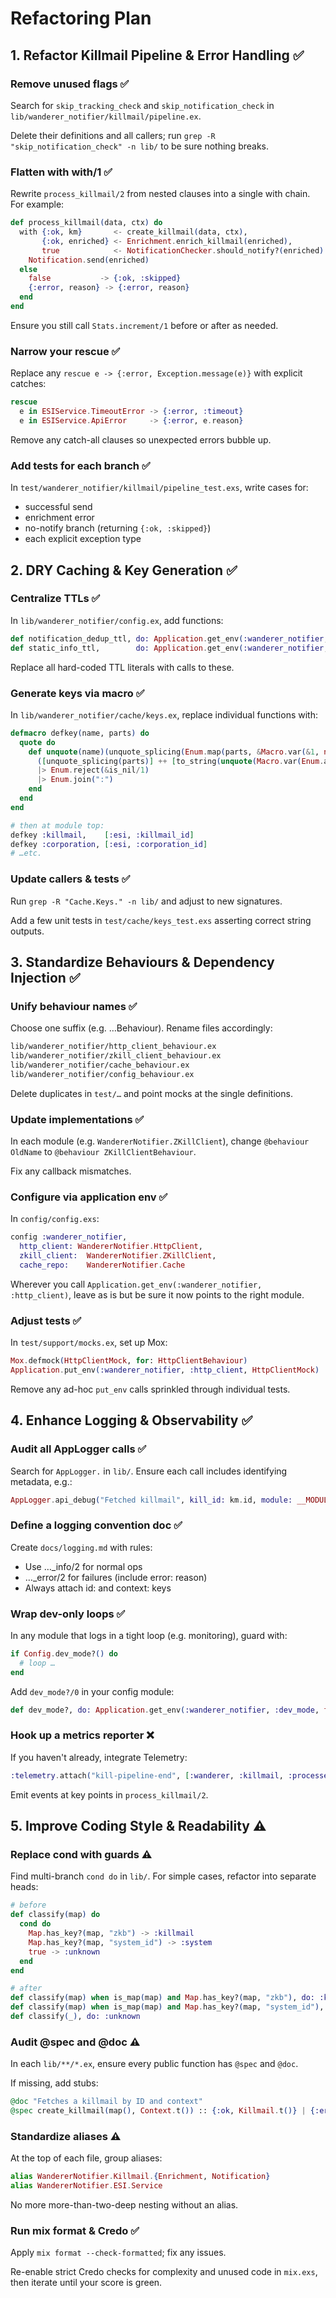 # Refactoring Plan

## 1. Refactor Killmail Pipeline & Error Handling ✅

### Remove unused flags ✅

Search for `skip_tracking_check` and `skip_notification_check` in `lib/wanderer_notifier/killmail/pipeline.ex`.

Delete their definitions and all callers; run `grep -R "skip_notification_check" -n lib/` to be sure nothing breaks.

### Flatten with with/1 ✅

Rewrite `process_killmail/2` from nested clauses into a single with chain. For example:

```elixir
def process_killmail(data, ctx) do
  with {:ok, km}       <- create_killmail(data, ctx),
       {:ok, enriched} <- Enrichment.enrich_killmail(enriched),
       true            <- NotificationChecker.should_notify?(enriched) do
    Notification.send(enriched)
  else
    false           -> {:ok, :skipped}
    {:error, reason} -> {:error, reason}
  end
end
```

Ensure you still call `Stats.increment/1` before or after as needed.

### Narrow your rescue ✅

Replace any `rescue e -> {:error, Exception.message(e)}` with explicit catches:

```elixir
rescue
  e in ESIService.TimeoutError -> {:error, :timeout}
  e in ESIService.ApiError     -> {:error, e.reason}
```

Remove any catch-all clauses so unexpected errors bubble up.

### Add tests for each branch ✅

In `test/wanderer_notifier/killmail/pipeline_test.exs`, write cases for:

- successful send
- enrichment error
- no-notify branch (returning `{:ok, :skipped}`)
- each explicit exception type

## 2. DRY Caching & Key Generation ✅

### Centralize TTLs ✅

In `lib/wanderer_notifier/config.ex`, add functions:

```elixir
def notification_dedup_ttl, do: Application.get_env(:wanderer_notifier, :dedup_ttl, 60)
def static_info_ttl,        do: Application.get_env(:wanderer_notifier, :static_info_ttl, 3600)
```

Replace all hard-coded TTL literals with calls to these.

### Generate keys via macro ✅

In `lib/wanderer_notifier/cache/keys.ex`, replace individual functions with:

```elixir
defmacro defkey(name, parts) do
  quote do
    def unquote(name)(unquote_splicing(Enum.map(parts, &Macro.var(&1, nil))), extra \\ nil) do
      ([unquote_splicing(parts)] ++ [to_string(unquote(Macro.var(Enum.at(parts, -1), nil))), extra])
      |> Enum.reject(&is_nil/1)
      |> Enum.join(":")
    end
  end
end

# then at module top:
defkey :killmail,    [:esi, :killmail_id]
defkey :corporation, [:esi, :corporation_id]
# …etc.
```

### Update callers & tests ✅

Run `grep -R "Cache.Keys." -n lib/` and adjust to new signatures.

Add a few unit tests in `test/cache/keys_test.exs` asserting correct string outputs.

## 3. Standardize Behaviours & Dependency Injection ✅

### Unify behaviour names ✅

Choose one suffix (e.g. …Behaviour). Rename files accordingly:

```bash
lib/wanderer_notifier/http_client_behaviour.ex
lib/wanderer_notifier/zkill_client_behaviour.ex
lib/wanderer_notifier/cache_behaviour.ex
lib/wanderer_notifier/config_behaviour.ex
```

Delete duplicates in `test/…` and point mocks at the single definitions.

### Update implementations ✅

In each module (e.g. `WandererNotifier.ZKillClient`), change `@behaviour OldName` to `@behaviour ZKillClientBehaviour`.

Fix any callback mismatches.

### Configure via application env ✅

In `config/config.exs`:

```elixir
config :wanderer_notifier,
  http_client: WandererNotifier.HttpClient,
  zkill_client:  WandererNotifier.ZKillClient,
  cache_repo:    WandererNotifier.Cache
```

Wherever you call `Application.get_env(:wanderer_notifier, :http_client)`, leave as is but be sure it now points to the right module.

### Adjust tests ✅

In `test/support/mocks.ex`, set up Mox:

```elixir
Mox.defmock(HttpClientMock, for: HttpClientBehaviour)
Application.put_env(:wanderer_notifier, :http_client, HttpClientMock)
```

Remove any ad-hoc `put_env` calls sprinkled through individual tests.

## 4. Enhance Logging & Observability ✅

### Audit all AppLogger calls ✅

Search for `AppLogger.` in `lib/`. Ensure each call includes identifying metadata, e.g.:

```elixir
AppLogger.api_debug("Fetched killmail", kill_id: km.id, module: __MODULE__)
```

### Define a logging convention doc ✅

Create `docs/logging.md` with rules:

- Use …\_info/2 for normal ops
- …\_error/2 for failures (include error: reason)
- Always attach id: and context: keys

### Wrap dev-only loops ✅

In any module that logs in a tight loop (e.g. monitoring), guard with:

```elixir
if Config.dev_mode?() do
  # loop …
end
```

Add `dev_mode?/0` in your config module:

```elixir
def dev_mode?, do: Application.get_env(:wanderer_notifier, :dev_mode, false)
```

### Hook up a metrics reporter ❌

If you haven't already, integrate Telemetry:

```elixir
:telemetry.attach("kill-pipeline-end", [:wanderer, :killmail, :processed], &MyReporter.handle_event/4, nil)
```

Emit events at key points in `process_killmail/2`.

## 5. Improve Coding Style & Readability ⚠️

### Replace cond with guards ⚠️

Find multi-branch `cond do` in `lib/`. For simple cases, refactor into separate heads:

```elixir
# before
def classify(map) do
  cond do
    Map.has_key?(map, "zkb") -> :killmail
    Map.has_key?(map, "system_id") -> :system
    true -> :unknown
  end
end

# after
def classify(map) when is_map(map) and Map.has_key?(map, "zkb"), do: :killmail
def classify(map) when is_map(map) and Map.has_key?(map, "system_id"), do: :system
def classify(_), do: :unknown
```

### Audit @spec and @doc ⚠️

In each `lib/**/*.ex`, ensure every public function has `@spec` and `@doc`.

If missing, add stubs:

```elixir
@doc "Fetches a killmail by ID and context"
@spec create_killmail(map(), Context.t()) :: {:ok, Killmail.t()} | {:error, term()}
```

### Standardize aliases ⚠️

At the top of each file, group aliases:

```elixir
alias WandererNotifier.Killmail.{Enrichment, Notification}
alias WandererNotifier.ESI.Service
```

No more more-than-two-deep nesting without an alias.

### Run mix format & Credo ✅

Apply `mix format --check-formatted`; fix any issues.

Re-enable strict Credo checks for complexity and unused code in `mix.exs`, then iterate until your score is green.
